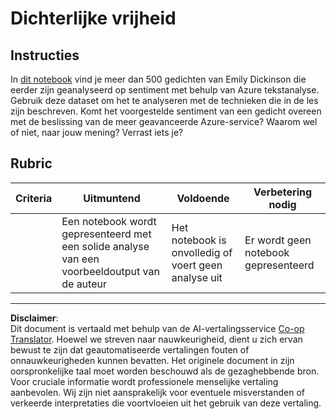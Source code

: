 <!--
CO_OP_TRANSLATOR_METADATA:
{
  "original_hash": "9d2a734deb904caff310d1a999c6bd7a",
  "translation_date": "2025-09-05T20:42:12+00:00",
  "source_file": "6-NLP/3-Translation-Sentiment/assignment.md",
  "language_code": "nl"
}
-->
# Dichterlijke vrijheid

## Instructies

In [dit notebook](https://www.kaggle.com/jenlooper/emily-dickinson-word-frequency) vind je meer dan 500 gedichten van Emily Dickinson die eerder zijn geanalyseerd op sentiment met behulp van Azure tekstanalyse. Gebruik deze dataset om het te analyseren met de technieken die in de les zijn beschreven. Komt het voorgestelde sentiment van een gedicht overeen met de beslissing van de meer geavanceerde Azure-service? Waarom wel of niet, naar jouw mening? Verrast iets je?

## Rubric

| Criteria | Uitmuntend                                                                  | Voldoende                                                | Verbetering nodig        |
| -------- | -------------------------------------------------------------------------- | ------------------------------------------------------- | ------------------------ |
|          | Een notebook wordt gepresenteerd met een solide analyse van een voorbeeldoutput van de auteur | Het notebook is onvolledig of voert geen analyse uit     | Er wordt geen notebook gepresenteerd |

---

**Disclaimer**:  
Dit document is vertaald met behulp van de AI-vertalingsservice [Co-op Translator](https://github.com/Azure/co-op-translator). Hoewel we streven naar nauwkeurigheid, dient u zich ervan bewust te zijn dat geautomatiseerde vertalingen fouten of onnauwkeurigheden kunnen bevatten. Het originele document in zijn oorspronkelijke taal moet worden beschouwd als de gezaghebbende bron. Voor cruciale informatie wordt professionele menselijke vertaling aanbevolen. Wij zijn niet aansprakelijk voor eventuele misverstanden of verkeerde interpretaties die voortvloeien uit het gebruik van deze vertaling.